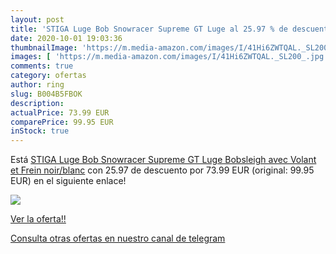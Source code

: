 ```yaml
---
layout: post
title: 'STIGA Luge Bob Snowracer Supreme GT Luge al 25.97 % de descuento'
date: 2020-10-01 19:03:36
thumbnailImage: 'https://m.media-amazon.com/images/I/41Hi6ZWTQAL._SL200_.jpg'
images: [ 'https://m.media-amazon.com/images/I/41Hi6ZWTQAL._SL200_.jpg' ]
comments: true
category: ofertas
author: ring
slug: B004B5FBOK
description:
actualPrice: 73.99 EUR
comparePrice: 99.95 EUR
inStock: true
---
```


Está [STIGA Luge Bob Snowracer Supreme GT Luge Bobsleigh avec Volant et Frein  noir/blanc](https://www.amazon.com/dp/B004B5FBOK/?tag=redken08-20) con 25.97 de descuento por 73.99 EUR (original: 99.95 EUR) en el siguiente enlace!

[![](https://m.media-amazon.com/images/I/41Hi6ZWTQAL._SL200_.jpg)](https://www.amazon.com/dp/B004B5FBOK/?tag=redken08-20)

[Ver la oferta!!](https://www.amazon.com/dp/B004B5FBOK/?tag=redken08-20)

[Consulta otras ofertas en nuestro canal de telegram](https://t.me/s/ofertas25)
